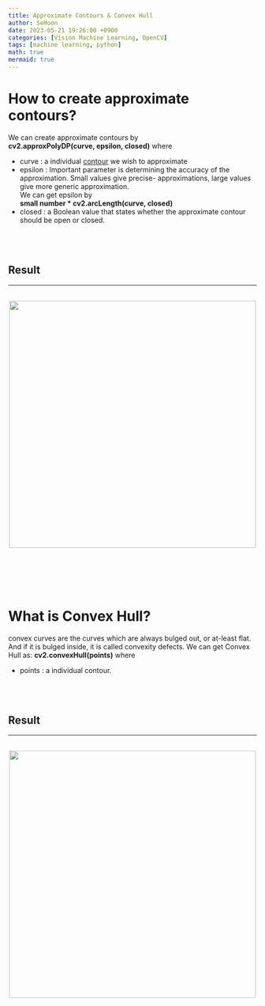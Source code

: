 ```yaml
---
title: Approximate Contours & Convex Hull
author: SeHoon
date: 2023-05-21 19:26:00 +0900
categories: [Vision Machine Learning, OpenCV]
tags: [machine learning, python]
math: true
mermaid: true
---
```


# How to create approximate contours?
We can create approximate contours by<br>
**cv2.approxPolyDP(curve, epsilon, closed)** where<br>

+ curve : a individual [contour](https://csh970605.github.io/posts/Contours/) we wish to approximate
+ epsilon :  Important parameter is determining the accuracy of the approximation. Small values give precise- approximations, large values give more generic approximation.<br>
We can get epsilon by <br>
**small number * cv2.arcLength(curve, closed)**
+ closed : a Boolean value that states whether the approximate contour should be open or closed.
<br><br>
<br><br>

## Result
---
<br>

<center>
<img src="https://github.com/csh970605/csh970605.github.io/assets/28240052/30ef165f-effc-4b44-a8a3-0fae202f3065" width=500>
</center>

<br><br><br><br>

# What is Convex Hull?

convex curves are the curves which are always bulged out, or at-least flat. And if it is bulged inside, it is called convexity defects. We can get Convex Hull as:
**cv2.convexHull(points)** where<br>
+ points : a individual contour.
<br><br><br><br>

## Result
---
<br>

<center>
<img src="https://github.com/csh970605/csh970605.github.io/assets/28240052/1e6cdfb4-a6cc-4dfa-9899-6fa4e787e460" width=500>
</center>